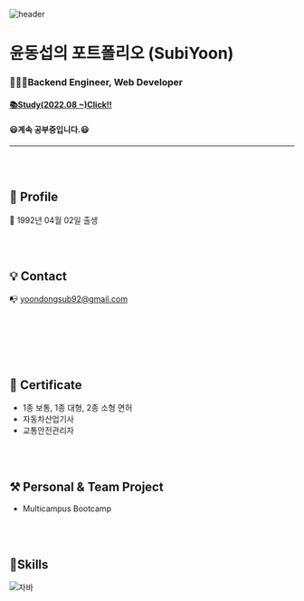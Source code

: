![header](https://capsule-render.vercel.app/api?type=wave&color=auto&height=300&section=header&text=Hello%20World&fontSize=90)


# 윤동섭의 포트폴리오 (SubiYoon)
### 🧑🏼‍💻Backend Engineer, Web Developer
#### <a href='https://www.notion.so/yoonnyou/eb4cb5c2785e48ac994bcd20c4c139ea?v=0873d3cbf7b94fb180a0584293cc5eea'>📚Study(2022.08 ~)Click!!</a>
#### 😃계속 공부중입니다.😃
---
<br><br>
## **👦 Profile**

👶  1992년 04월 02일 출생
<!--
🏫  흥덕고등학교 졸업 (2008.03. ~ 2011.02.)

👨‍🎓  청주대학교 중퇴 (2012.03 ~ 2015.02.)

👨‍🎓  충청대학교 졸업 (2018.03 ~ 2020.02.)

👨‍🎓  학점은행제 일반학사 졸업
-->
<br><br>

## 💡 Contact

📭  yoondongsub92@gmail.com 

<!--📞  010-3916-4937-->

<br><br>
<!--
## 📝 Blog

[📚ABC부터 개발자까지](https://www.notion.so/yoonnyou/Study-309df33ef2e845cab9589ad3925ad1b9)
-->
<br><br>

## 📑 Certificate

- 1종 보통, 1종 대형, 2종 소형 면허
- 자동차산업기사
- 교통안전관리자

<br><br>

## ⚒ Personal & Team Project

- Multicampus Bootcamp

<br><br>

## 📖Skills

<!--[![Top Langs](https://github-readme-stats.vercel.app/api/top-langs/?username=SubiYoon)](https://github.com/SubiYoon/github-readme-stats)<br>-->

<!--현재 커밋상황-->
<!--[![*'s github stats](https://github-readme-stats.vercel.app/api?username=SubiYoon)](https://github.com/SubiYoon)-->

<!--가능한 스킬 보여주는 java아이콘-->
![자바](https://img.shields.io/badge/-자바-007396?style=flat&logo=Java&logoColor=ffffff)

